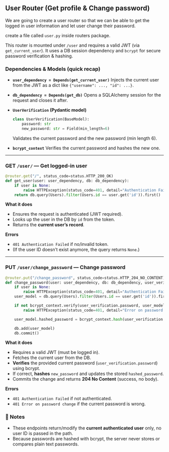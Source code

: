 ## User Router (Get profile & Change password)

We are going to create a user router so that we can be able to get the logged in user information and let user change their password.

create a file called `user.py` inside routers package.

This router is mounted under `/user` and requires a valid JWT (via `get_current_user`). It uses a DB session dependency and `bcrypt` for secure password verification & hashing.

### Dependencies & Models (quick recap)

- **`user_dependency = Depends(get_current_user)`**
  Injects the current user from the JWT as a dict like `{"username": ..., "id": ...}`.

- **`db_dependency = Depends(get_db)`**
  Opens a SQLAlchemy session for the request and closes it after.

- **`UserVerification` (Pydantic model)**

  ```python
  class UserVerification(BaseModel):
      password: str
      new_password: str = Field(min_length=6)
  ```

  Validates the current password and the new password (min length 6).

- **`bcrypt_context`**
  Verifies the current password and hashes the new one.

---

### GET `/user/` — Get logged-in user

```python
@router.get("/", status_code=status.HTTP_200_OK)
def get_user(user: user_dependency, db: db_dependency):
    if user is None:
        raise HTTPException(status_code=401, detail="Authentication Failed")
    return db.query(Users).filter(Users.id == user.get('id')).first()
```

**What it does**

- Ensures the request is authenticated (JWT required).
- Looks up the user in the DB by `id` from the token.
- Returns the **current user’s record**.

**Errors**

- `401 Authentication Failed` if no/invalid token.
- (If the user ID doesn’t exist anymore, the query returns `None`.)

---

### PUT `/user/change_password` — Change password

```python
@router.put("/change_password", status_code=status.HTTP_204_NO_CONTENT)
def change_password(user: user_dependency, db: db_dependency, user_verification: UserVerification ):
    if user is None:
        raise HTTPException(status_code=401, detail="Authentication Failed")
    user_model = db.query(Users).filter(Users.id == user.get('id')).first()

    if not bcrypt_context.verify(user_verification.password, user_model.hashed_password):
        raise HTTPException(status_code=401, detail="Error on password change")

    user_model.hashed_password = bcrypt_context.hash(user_verification.new_password)

    db.add(user_model)
    db.commit()
```

**What it does**

- Requires a valid JWT (must be logged in).
- Fetches the current user from the DB.
- **Verifies** the provided current password (`user_verification.password`) using bcrypt.
- If correct, **hashes** `new_password` and updates the stored `hashed_password`.
- Commits the change and returns **204 No Content** (success, no body).

**Errors**

- `401 Authentication Failed` if not authenticated.
- `401 Error on password change` if the current password is wrong.

### 📝 Notes

- These endpoints return/modify the **current authenticated user** only, no user ID is passed in the path.
- Because passwords are hashed with bcrypt, the server never stores or compares plain text passwords.
